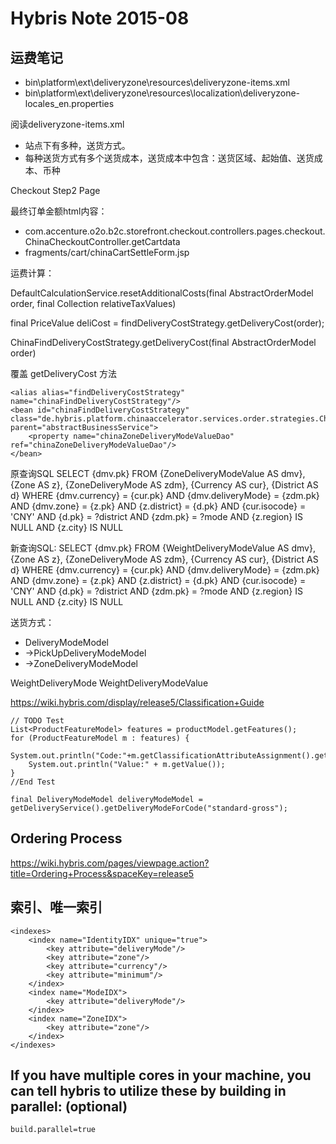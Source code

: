 # Hybris Note 2015-08

## 运费笔记

* bin\platform\ext\deliveryzone\resources\deliveryzone-items.xml
* bin\platform\ext\deliveryzone\resources\localization\deliveryzone-locales_en.properties

阅读deliveryzone-items.xml

* 站点下有多种，送货方式。
* 每种送货方式有多个送货成本，送货成本中包含：送货区域、起始值、送货成本、币种

Checkout Step2 Page

最终订单金额html内容：
* com.accenture.o2o.b2c.storefront.checkout.controllers.pages.checkout.ChinaCheckoutController.getCartdata
* fragments/cart/chinaCartSettleForm.jsp


运费计算：

DefaultCalculationService.resetAdditionalCosts(final AbstractOrderModel order, final Collection<TaxValue> relativeTaxValues)

final PriceValue deliCost = findDeliveryCostStrategy.getDeliveryCost(order);

ChinaFindDeliveryCostStrategy.getDeliveryCost(final AbstractOrderModel order)

覆盖 getDeliveryCost 方法

```
<alias alias="findDeliveryCostStrategy" name="chinaFindDeliveryCostStrategy"/>
<bean id="chinaFindDeliveryCostStrategy" class="de.hybris.platform.chinaaccelerator.services.order.strategies.ChinaFindDeliveryCostStrategy" parent="abstractBusinessService">
	<property name="chinaZoneDeliveryModeValueDao" ref="chinaZoneDeliveryModeValueDao"/>
</bean>
```

原查询SQL
SELECT {dmv.pk} 
FROM {ZoneDeliveryModeValue AS dmv}, {Zone AS z}, {ZoneDeliveryMode AS zdm}, {Currency AS cur}, {District AS d} 
WHERE {dmv.currency} = {cur.pk} 
AND {dmv.deliveryMode} = {zdm.pk} 
AND {dmv.zone} = {z.pk} AND {z.district} = {d.pk} 
AND {cur.isocode} = 'CNY' 
AND {d.pk} = ?district AND {zdm.pk} = ?mode 
AND {z.region} IS NULL AND {z.city} IS NULL

新查询SQL:
SELECT {dmv.pk} FROM {WeightDeliveryModeValue AS dmv}, {Zone AS z}, {ZoneDeliveryMode AS zdm}, {Currency AS cur}, {District AS d} 
WHERE {dmv.currency} = {cur.pk} 
AND {dmv.deliveryMode} = {zdm.pk} 
AND {dmv.zone} = {z.pk} AND {z.district} = {d.pk} 
AND {cur.isocode} = 'CNY' 
AND {d.pk} = ?district AND {zdm.pk} = ?mode 
AND {z.region} IS NULL AND {z.city} IS NULL

送货方式：

* DeliveryModeModel
* ->PickUpDeliveryModeModel
* ->ZoneDeliveryModeModel

WeightDeliveryMode
WeightDeliveryModeValue

https://wiki.hybris.com/display/release5/Classification+Guide

<section name="section.product.classifiedattributes">
	<listlayout>
		<customchip classname="de.hybris.platform.catalog.hmc.ClassificationEditorChip"/>
	</listlayout>
</section>

```
// TODO Test
List<ProductFeatureModel> features = productModel.getFeatures();
for (ProductFeatureModel m : features) {
	System.out.println("Code:"+m.getClassificationAttributeAssignment().getClassificationAttribute().getCode());
	System.out.println("Value:" + m.getValue());
}
//End Test
```

```
final DeliveryModeModel deliveryModeModel = getDeliveryService().getDeliveryModeForCode("standard-gross");
```

## Ordering Process

https://wiki.hybris.com/pages/viewpage.action?title=Ordering+Process&spaceKey=release5

## 索引、唯一索引

```
<indexes>
	<index name="IdentityIDX" unique="true">
		<key attribute="deliveryMode"/>
		<key attribute="zone"/>
		<key attribute="currency"/>
		<key attribute="minimum"/>
	</index>
	<index name="ModeIDX">
		<key attribute="deliveryMode"/>
	</index>
	<index name="ZoneIDX">
		<key attribute="zone"/>
	</index>
</indexes>
```

## If you have multiple cores in your machine, you can tell hybris to utilize these by building in parallel: (optional)
```
build.parallel=true
```
